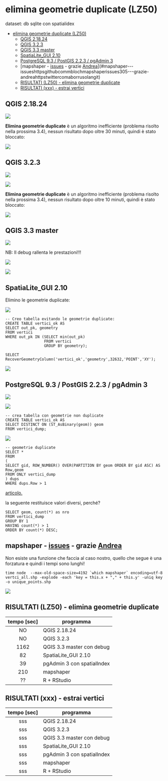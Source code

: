 # elimina geometrie duplicate (LZ50)

dataset: db sqlite con spatialidex

<!-- TOC -->

- [elimina geometrie duplicate (LZ50)](#elimina-geometrie-duplicate-lz50)
    - [QGIS 2.18.24](#qgis-21824)
    - [QGIS 3.2.3](#qgis-323)
    - [QGIS 3.3 master](#qgis-33-master)
    - [SpatiaLite_GUI 2.10](#spatialite_gui-210)
    - [PostgreSQL 9.3 / PostGIS 2.2.3 / pgAdmin 3](#postgresql-93--postgis-223--pgadmin-3)
    - [mapshaper - [issues](https://github.com/mbloch/mapshaper/issues/305) - grazie [Andrea](https://twitter.com/aborruso?lang=it)](#mapshaper---issueshttpsgithubcommblochmapshaperissues305---grazie-andreahttpstwittercomaborrusolangit)
    - [RISULTATI (LZ50) - elimina geometrie duplicate](#risultati-lz50---elimina-geometrie-duplicate)
    - [RISULTATI (xxx) - estrai vertici](#risultati-xxx---estrai-vertici)

<!-- /TOC -->

## QGIS 2.18.24

![](../img/qgis21824_info.png)

**Elimina geometrie duplicate** è un algoritmo inefficiente (problema risolto nella prossima 3.4), nessun risultato dopo oltre 30 minuti, quindi è stato bloccato:

![](../img/elimina_geom_duplicate/qgis21824_03.png)

## QGIS 3.2.3

![](../img/qgis323_info.png)

![](../img/elimina_geom_duplicate/qgis323_03.png)

**Elimina geometrie duplicate** è un algoritmo inefficiente (problema risolto nella prossima 3.4), nessun risultato dopo oltre 10 minuti, quindi è stato bloccato:

![](../img/elimina_geom_duplicate/qgis323_04.png)

## QGIS 3.3 master

![](../img/qgis33_master_info.png)

NB: Il debug rallenta le prestazioni!!!

![](../img/elimina_geom_duplicate/qgis33master_04.png)

![](../img/elimina_geom_duplicate/qgis33master_05.png)

## SpatiaLite_GUI 2.10

Elimino le geometrie duplicate:

![](../img/spatialite_gui_210_info.png)

```
-- Creo tabella evitando le geometrie duplicate:
CREATE TABLE vertici_ok AS
SELECT out_pk, geometry
FROM vertici
WHERE out_pk IN (SELECT min(out_pk) 
                 FROM vertici
                 GROUP BY geometry);

SELECT RecoverGeometryColumn('vertici_ok','geometry',32632,'POINT','XY');
```

![](../img/elimina_geom_duplicate/spatialite_gui_210_02.png)

## PostgreSQL 9.3 / PostGIS 2.2.3 / pgAdmin 3

![](../img/pgAmin3_info.png)

![](../img/elimina_geom_duplicate/pgAmin3_02.png)

```
-- crea tabella con geometrie non duplicate
CREATE TABLE vertici_ok AS
SELECT DISTINCT ON (ST_AsBinary(geom)) geom 
FROM vertici_dump;
```

![](../img/elimina_geom_duplicate/pgAmin3_03.png)

```
-- geometrie duplicate
SELECT * 
FROM 
(
SELECT gid, ROW_NUMBER() OVER(PARTITION BY geom ORDER BY gid ASC) AS Row,geom 
FROM ONLY vertici_dump
) dups 
WHERE dups.Row > 1
```
[articolo.](https://gis4programmers.wordpress.com/2016/10/11/detecting-duplicated-geometries-in-a-postgis-table/)

la seguente restituisce valori diversi, perché?
```
SELECT geom, count(*) as nro
FROM vertici_dump
GROUP BY 1
HAVING count(*) > 1
ORDER BY count(*) DESC;
```

## mapshaper - [issues](https://github.com/mbloch/mapshaper/issues/305) - grazie [Andrea](https://twitter.com/aborruso?lang=it)

Non esiste una funzione che faccia al caso nostro, quello che segue è una forzatura e quindi i tempi sono lunghi!
```
time node  --max-old-space-size=4192 `which mapshaper` encoding=utf-8 vertci_all.shp -explode -each 'key = this.x + "," + this.y' -uniq key -o unique_points.shp
```

![](../img/elimina_geom_duplicate/mapshaper_01.png)

## RISULTATI (LZ50) - elimina geometrie duplicate

tempo [sec]|programma
:---------:|---------
NO|QGIS 2.18.24
NO|QGIS 3.2.3
1162|QGIS 3.3 master con debug
82|SpatiaLite_GUI 2.10
39|pgAdmin 3 con spatialIndex
210|mapshaper
??|R + RStudio

## RISULTATI (xxx) - estrai vertici

tempo [sec]|programma
:---------:|---------
sss|QGIS 2.18.24
sss|QGIS 3.2.3
sss|QGIS 3.3 master con debug
sss|SpatiaLite_GUI 2.10
sss|pgAdmin 3 con spatialIndex
sss|mapshaper
sss|R + RStudio
